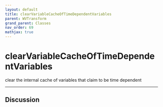 ```yaml
---
layout: default
title: clearVariableCacheOfTimeDependentVariables
parent: WVTransform
grand_parent: Classes
nav_order: 69
mathjax: true
---
```


#  clearVariableCacheOfTimeDependentVariables

clear the internal cache of variables that claim to be time dependent


---

## Discussion

  
